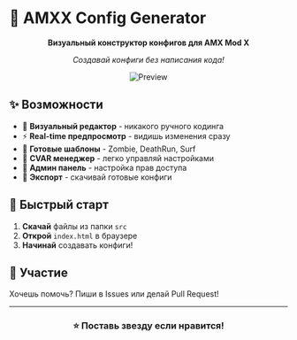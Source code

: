 # 🚀 AMXX Config Generator

<div align="center">

**Визуальный конструктор конфигов для AMX Mod X**

*Создавай конфиги без написания кода!*

![Preview](https://via.placeholder.com/800x400?text=AMXX+Config+Generator+Preview)

</div>

## ✨ Возможности

- 🎯 **Визуальный редактор** - никакого ручного кодинга
- ⚡ **Real-time предпросмотр** - видишь изменения сразу
- 🎨 **Готовые шаблоны** - Zombie, DeathRun, Surf
- 🔧 **CVAR менеджер** - легко управляй настройками
- 👥 **Админ панель** - настройка прав доступа
- 💾 **Экспорт** - скачивай готовые конфиги

## 🚀 Быстрый старт

1. **Скачай** файлы из папки `src`
2. **Открой** `index.html` в браузере
3. **Начинай** создавать конфиги!

## 🤝 Участие

Хочешь помочь? Пиши в Issues или делай Pull Request!

---

<div align="center">

### ⭐ Поставь звезду если нравится!

</div>
